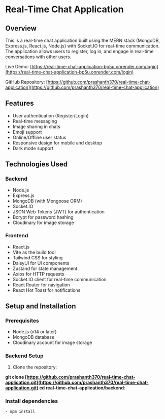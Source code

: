 # Real-Time Chat Application

## Overview

This is a real-time chat application built using the MERN stack (MongoDB, Express.js, React.js, Node.js) with Socket.IO for real-time communication. The application allows users to register, log in, and engage in real-time conversations with other users.

Live Demo: [https://real-time-chat-application-bp5u.onrender.com/login](https://real-time-chat-application-bp5u.onrender.com/login)

GitHub Repository: [https://github.com/prashanth370/real-time-chat-application](https://github.com/prashanth370/real-time-chat-application)

## Features

- User authentication (Register/Login)
- Real-time messaging
- Image sharing in chats
- Emoji support
- Online/Offline user status
- Responsive design for mobile and desktop
- Dark mode support

## Technologies Used

### Backend
- Node.js
- Express.js
- MongoDB (with Mongoose ORM)
- Socket.IO
- JSON Web Tokens (JWT) for authentication
- Bcrypt for password hashing
- Cloudinary for image storage

### Frontend
- React.js
- Vite as the build tool
- Tailwind CSS for styling
- DaisyUI for UI components
- Zustand for state management
- Axios for HTTP requests
- Socket.IO client for real-time communication
- React Router for navigation
- React Hot Toast for notifications

## Setup and Installation

### Prerequisites
- Node.js (v14 or later)
- MongoDB database
- Cloudinary account for image storage

### Backend Setup
1. Clone the repository:

**git clone [https://github.com/prashanth370/real-time-chat-application.git](https://github.com/prashanth370/real-time-chat-application.git)
cd real-time-chat-application/backend**:

### Install dependencies
```bash
- npm install
